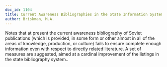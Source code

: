 ```yaml
---
doc_id: 1104
title: Current Awareness Bibliographies in the State Information System
author: Briskman, M.A.
---
```


Notes that at present the current awareness bibliography of Soviet
publications (which is provided, in some form or other almost in all of the 
areas of knowledge, production, or culture) fails to ensure complete enough
information even with respect to directly related literature.  A set of
measures are suggested, aimed at a cardinal improvement of the listings in the
state bibliography system..